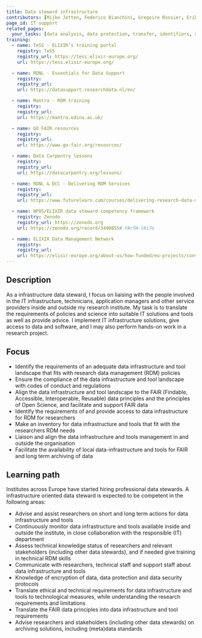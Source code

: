 ```yaml
---
title: Data steward infrastructure
contributors: [Mijke Jetten, Federico Bianchini, Gregoire Rossier, Erik Hjerde, Siiri Fuchs, Minna Ahokas, Priit Adler, Alexander Botzki, Robert Andrews, Celia van Gelder, Daniel Wibberg, Graham Hughes, Marko Vidak, Pedro Fernandes, Pinar Alper, Victoria Dominguez D. Angel, Wolmar Nyberg Åkerström, Alexia Cardona]
page_id: IT support
related_pages: 
  your_tasks: [data analysis, data protection, transfer, identifiers, storage, data organisation]
training:
  - name: TeSS - ELIXIR’s training portal
    registry: TeSS
    registry_url: https://tess.elixir-europe.org/
    url: https://tess.elixir-europe.org/

  - name: RDNL - Essentials for Data Support
    registry:
    registry_url:
    url: https://datasupport.researchdata.nl/en/

  - name: Mantra - RDM training
    registry:
    registry_url:
    url: https://mantra.edina.ac.uk/

  - name: GO FAIR resources
    registry:
    registry_url:
    url: https://www.go-fair.org/resources/

  - name: Data Carpentry lessons
    registry:
    registry_url:
    url: https://datacarpentry.org/lessons/

  - name: RDNL & DCC - Delivering RDM Services
    registry:
    registry_url:
    url: https://www.futurelearn.com/courses/delivering-research-data-management-services

  - name: NPOS/ELIXIR data steward competency framework
    registry: Zenodo
    registry_url: https://zenodo.org
    url: https://zenodo.org/record/3490855#.YArTH-lKi7o

  - name: ELIXIR Data Management Network
    registry:
    registry_url:
    url: https://elixir-europe.org/about-us/how-funded/eu-projects/converge/wp1/dm-coordinators
---
```


## Description
As a infrastructure data steward, I focus on liaising with the people involved in the IT infrastructure, technicians, application managers and other service providers inside and outside my research  institute. My task is to translate the requirements of policies and science into suitable IT solutions and tools as well as provide advice. I implement IT infrastructure solutions, give access to data and software, and I may also perform hands-on work in a research project.

## Focus
* Identify the requirements of an adequate data infrastructure and tool landscape that fits with research data management (RDM) policies
* Ensure the compliance of the data infrastructure and tool landscape with codes of conduct and regulations
* Align the data infrastructure and tool landscape to the FAIR (Findable, Accessible, Interoperable, Reusable) data principles and the principles of Open Science, and facilitate and support FAIR data
* Identify the requirements of and provide access to data infrastructure for RDM for researchers
* Make an inventory for data infrastructure and tools that fit with the researchers RDM needs
* Liaison and align the data infrastructure and tools management in and outside the organisation
* Facilitate the availability of local data-infrastructure and tools for FAIR and long term archiving of data

## Learning path
Institutes across Europe have started hiring professional data stewards. A infrastructure oriented data steward is expected to be competent in the following areas:
* Advise and assist researchers on short and long term actions for data infrastructure and tools
* Continuously monitor data infrastructure and tools available inside and outside the institute, in close collaboration with the responsible (IT) department
* Assess technical knowledge status of researchers and relevant stakeholders (including other data stewards), and if needed give training in technical RDM skills
* Communicate with researchers, technical staff and support staff about data infrastructure and tools
* Knowledge of encryption of data, data protection and data security protocols
* Translate ethical and technical requirements for data infrastructure and tools to technological measures, while understanding the research requirements and limitations
* Translate the FAIR data principles into data infrastructure and tool requirements
* Advise researchers and stakeholders (including other data stewards) on archiving solutions, including (meta)data standards



